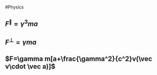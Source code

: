 #Physics 
## $F^\parallel=\gamma^3ma$
## $F^\perp=\gamma ma$
## $F=\gamma m[a+\frac{\gamma^2}{c^2}v(\vec v\cdot \vec a)]$